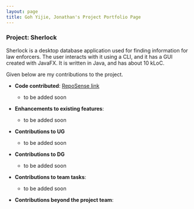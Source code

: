 ```yaml
---
layout: page
title: Goh Yijie, Jonathan's Project Portfolio Page
---
```


### Project: Sherlock

Sherlock is a desktop database application used for finding information for law enforcers. The user interacts with it using a CLI, and it has a GUI created with JavaFX. It is written in Java, and has about 10 kLoC.

Given below are my contributions to the project.


* **Code contributed**: [RepoSense link](https://nus-cs2103-ay2223s1.github.io/tp-dashboard/?search=jgyj123&sort=groupTitle&sortWithin=title&timeframe=commit&mergegroup=&groupSelect=groupByRepos&breakdown=true&checkedFileTypes=docs~functional-code~test-code~other&since=2022-09-16&tabOpen=true&tabType=authorship&tabAuthor=jgyj123&tabRepo=AY2223S1-CS2103T-T08-1%2Ftp%5Bmaster%5D&authorshipIsMergeGroup=false&authorshipFileTypes=&authorshipIsBinaryFileTypeChecked=false&authorshipIsIgnoredFilesChecked=false)
    * to be added soon
  
* **Enhancements to existing features**:
    * to be added soon
* **Contributions to UG**
    * to be added soon
* **Contributions to DG**
    * to be added soon
* **Contributions to team tasks**:
    * to be added soon
* **Contributions beyond the project team**:
  
 



